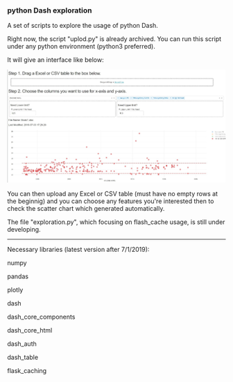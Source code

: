 ### python Dash exploration

A set of scripts to explore the usage of python Dash.

Right now, the script "uplod.py" is already archived. You can run this script under any python environment (python3 preferred).

It will give an interface like below:

![initial interface](./interface.jpg "Demo")

You can then upload any Excel or CSV table (must have no empty rows at the beginnig) and you can choose any features you're interested then to check the scatter chart which generated automatically.

The file "exploration.py", which focusing on flash_cache usage, is still under developing.

----------

Necessary libraries (latest version after 7/1/2019):

numpy

pandas

plotly

dash

dash_core_components

dash_core_html

dash_auth

dash_table

flask_caching